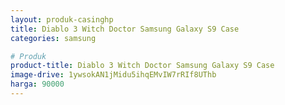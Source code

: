 ```yaml
---
layout: produk-casinghp
title: Diablo 3 Witch Doctor Samsung Galaxy S9 Case
categories: samsung

# Produk
product-title: Diablo 3 Witch Doctor Samsung Galaxy S9 Case
image-drive: 1ywsokAN1jMidu5ihqEMvIW7rRIf8UThb
harga: 90000
---
```

